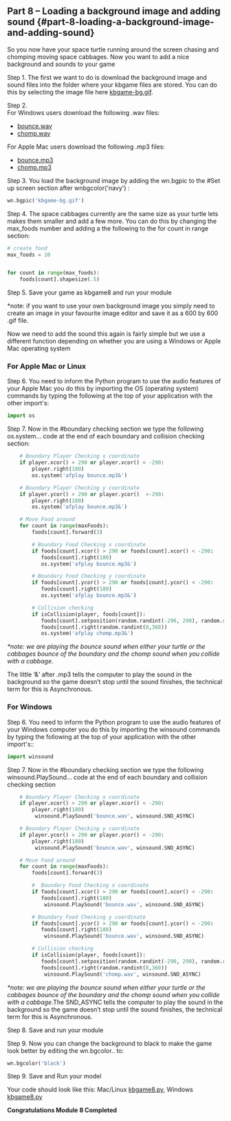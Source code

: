 ## Part 8 – Loading a background image and adding sound {#part-8-loading-a-background-image-and-adding-sound}

So you now have your space turtle running around the screen chasing and chomping moving space cabbages. Now you want to add a nice background and sounds to your game

Step 1.  The first we want to do is download the background image and sound files into the folder where your kbgame files are stored. You can do this by selecting the image file here [kbgame-bg.gif](/src/kbgame-bg.gif).

Step 2.  
For Windows users download the following .wav files:

* [bounce.wav](/src/bounce.wav)
* [chomp.wav](/src/chomp.wav)

For Apple Mac users download the following .mp3 files:

* [bounce.mp3](/src/bounce.mp3)
* [chomp.mp3](/src/chomp.mp3)

Step 3.  You load the background image by adding the wn.bgpic to the \#Set up screen section after wnbgcolor\('navy'\) :

```python
wn.bgpic('kbgame-bg.gif')
```

Step 4.  The space cabbages currently are the same size as your turtle lets makes them smaller and add a few more. You can do this by changing the max\_foods number and adding a the following to the for count in range section:

```python
# create food
max_foods = 10


for count in range(max_foods):
    foods[count].shapesize(.5)

```

Step 5.  Save your game as kbgame8 and run your module

\*note: if you want to use your own background image you simply need to create an image in your favourite image editor and save it as a 600 by 600 .gif file.

Now we need to add the sound this again is fairly simple but we use a different function depending on whether you are using a Windows or Apple Mac operating system

### For Apple Mac or Linux

Step 6.  You need to inform the Python program to use the audio features of your Apple Mac you do this by importing the OS \(operating system\) commands by typing the following at the top of your application with the other import's:

```python
import os
```

Step 7.  Now in the \#boundary checking section we type the following os.system... code at the end of each boundary and collision checking section:

```python
    # Boundary Player Checking x coordinate
    if player.xcor() > 290 or player.xcor() < -290:
        player.right(180)
        os.system('afplay bounce.mp3&')

    # Boundary Player Checking y coordinate
    if player.ycor() > 290 or player.ycor()  <-290:
        player.right(180)
        os.system('afplay bounce.mp3&')

    # Move Food around
    for count in range(maxFoods):
        foods[count].forward(3)

        # Boundary Food Checking x coordinate
        if foods[count].xcor() > 290 or foods[count].xcor() < -290:
           foods[count].right(180)
           os.system('afplay bounce.mp3&')

        # Boundary Food Checking y coordinate
        if foods[count].ycor() > 290 or foods[count].ycor() < -290:
           foods[count].right(180)
           os.system('afplay bounce.mp3&')

        # Collision checking
        if isCollision(player, foods[count]):
           foods[count].setposition(random.randint(-290, 290), random.randint(-290, 290))
           foods[count].right(random.randint(0,360))
           os.system('afplay chomp.mp3&')
```

_\*note: we are playing the bounce sound when either your turtle or the cabbages bounce of the boundary and the chomp sound when you collide with a cabbage_.

The little ‘&’ after .mp3 tells the computer to play the sound in the background so the game doesn’t stop until the sound finishes, the technical term for this is Asynchronous.

### For Windows

Step 6.  You need to inform the Python program to use the audio features of your Windows computer you do this by importing the winsound commands by typing the following at the top of your application with the other import's::

```python
import winsound
```

Step 7.  Now in the \#boundary checking section we type the following winsound.PlaySound... code at the end of each boundary and collision checking section

```python
    # Boundary Player Checking x coordinate
    if player.xcor() > 290 or player.xcor() < -290:
        player.right(180)
         winsound.PlaySound('bounce.wav', winsound.SND_ASYNC)

    # Boundary Player Checking y coordinate
    if player.ycor() > 290 or player.ycor() < -290:
        player.right(180)
         winsound.PlaySound('bounce.wav', winsound.SND_ASYNC)

    # Move Food around
    for count in range(maxFoods):
        foods[count].forward(3)

        #  Boundary Food Checking x coordinate
        if foods[count].xcor() > 290 or foods[count].xcor() < -290:
           foods[count].right(180)
            winsound.PlaySound('bounce.wav', winsound.SND_ASYNC)

        # Boundary Food Checking y coordinate
        if foods[count].ycor() > 290 or foods[count].ycor() < -290:
           foods[count].right(180)
            winsound.PlaySound('bounce.wav', winsound.SND_ASYNC)

        # Collision checking
        if isCollision(player, foods[count]):
           foods[count].setposition(random.randint(-290, 290), random.randint(-290, 290))
           foods[count].right(random.randint(0,360))
            winsound.PlaySound('chomp.wav', winsound.SND_ASYNC)
```

_\*note: we are playing the bounce sound when either your turtle or the cabbages bounce of the boundary and the chomp sound when you collide with a cabbage_.The SND\_ASYNC tells the computer to play the sound in the background so the game doesn’t stop until the sound finishes, the technical term for this is Asynchronous.

Step 8.  Save and run your module

Step 9.  Now you can change the background to black to make the game look better by editing the wn.bgcolor.. to:

```python
wn.bgcolor('black')
```

Step 9.  Save and Run your model

Your code should look like this: Mac/Linux [kbgame8.py](/src/kbgame8.py), Windows [kbgame8.py](/src/kbgame8_win.py)

**Congratulations Module 8 Completed**

